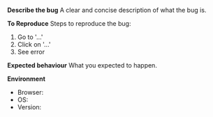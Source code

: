 **Describe the bug**
A clear and concise description of what the bug is.

**To Reproduce**
Steps to reproduce the bug:
1. Go to '...'
2. Click on '...'
3. See error

**Expected behaviour**
What you expected to happen.

**Environment**
- Browser:
- OS:
- Version:
